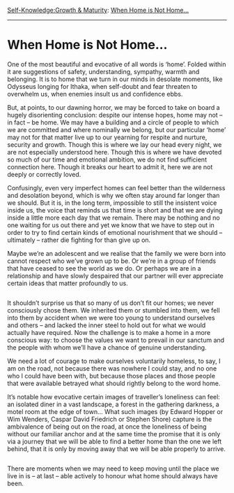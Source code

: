 [Self-Knowledge:](https://www.theschooloflife.com/thebookoflife/category/self-knowledge/)[Growth & Maturity](https://www.theschooloflife.com/thebookoflife/category/self-knowledge/growth-maturity/): [When Home is Not Home...](https://www.theschooloflife.com/thebookoflife/when-home-is-not-home/)

* * *

# When Home is Not Home…

One of the most beautiful and evocative of all words is ‘home’. Folded within it are suggestions of safety, understanding, sympathy, warmth and belonging. It is to home that we turn in our minds in desolate moments, like Odysseus longing for Ithaka, when self-doubt and fear threaten to overwhelm us, when enemies insult us and confidence ebbs.&nbsp;

But, at points, to our dawning horror, we may be forced to take on board a hugely disorienting conclusion: despite our intense hopes, home may not – in fact – be home. We may have a building and a circle of people to which we are committed and where nominally we belong, but our particular ‘home’ may not for that matter live up to our yearning for respite and nurture, security and growth. Though this is where we lay our head every night, we are not especially understood here. Though this is where we have devoted so much of our time and emotional ambition, we do not find sufficient connection here. Though it breaks our heart to admit it, here we are not deeply or correctly loved.

Confusingly, even very imperfect homes can feel better than the wilderness and desolation beyond, which is why we often stay around far longer than we should. But it is, in the long term, impossible to still the insistent voice inside us, the voice that reminds us that time is short and that we are dying inside a little more each day that we remain. There may be nothing and no one waiting for us out there and yet we know that we have to step out in order to try to find certain kinds of emotional nourishment that we should – ultimately – rather die fighting for than give up on.

Maybe we’re an adolescent and we realise that the family we were born into cannot respect who we’ve grown up to be. Or we’re in a group of friends that have ceased to see the world as we do. Or perhaps we are in a relationship and have slowly despaired that our partner will ever appreciate certain ideas that matter profoundly to us.&nbsp;

<figure class="aligncenter"><img src="https://www.theschooloflife.com/thebookoflife/wp-content/uploads/2019/07/caspar-david-friedrich-landschaft-mit-gebirgssee-am-morgen-1024x792.jpg" alt="" class="wp-image-23433" srcset="https://www.theschooloflife.com/thebookoflife/wp-content/uploads/2019/07/caspar-david-friedrich-landschaft-mit-gebirgssee-am-morgen-1024x792.jpg 1024w, https://www.theschooloflife.com/thebookoflife/wp-content/uploads/2019/07/caspar-david-friedrich-landschaft-mit-gebirgssee-am-morgen-300x232.jpg 300w, https://www.theschooloflife.com/thebookoflife/wp-content/uploads/2019/07/caspar-david-friedrich-landschaft-mit-gebirgssee-am-morgen-768x594.jpg 768w" sizes="(max-width: 1024px) 100vw, 1024px"></figure>

It shouldn’t surprise us that so many of us don’t fit our homes; we never consciously chose them. We inherited them or stumbled into them, we fell into them by accident when we were too young to understand ourselves and others – and lacked the inner steel to hold out for what we would actually have required. Now the challenge is to make a home in a more conscious way: to choose the values we want to prevail in our sanctum and the people with whom we’ll have a chance of genuine understanding.

We need a lot of courage to make ourselves voluntarily homeless, to say, I am on the road, not because there was nowhere I could stay, and no one who I could have been with, but because those places and those people that were available betrayed what should rightly belong to the word home.&nbsp;

It’s notable how evocative certain images of traveller’s loneliness can feel: an isolated diner in a vast landscape, a forest in the gathering darkness, a motel room at the edge of town… What such images (by Edward Hopper or Wim Wenders, Caspar David Friedrich or Stephen Shore) capture is the ambivalence of being out on the road, at once the loneliness of being without our familiar anchor and at the same time the promise that it is only via a journey that we will be able to find a better home than the one we left behind, that it is only by moving away that we will be able properly to arrive.

<figure class="aligncenter"><img src="https://www.theschooloflife.com/thebookoflife/wp-content/uploads/2019/07/c5ed8222ac484b0d21455204c42cf739-1024x578.png" alt="" class="wp-image-23432" srcset="https://www.theschooloflife.com/thebookoflife/wp-content/uploads/2019/07/c5ed8222ac484b0d21455204c42cf739-1024x578.png 1024w, https://www.theschooloflife.com/thebookoflife/wp-content/uploads/2019/07/c5ed8222ac484b0d21455204c42cf739-300x169.png 300w, https://www.theschooloflife.com/thebookoflife/wp-content/uploads/2019/07/c5ed8222ac484b0d21455204c42cf739-768x434.png 768w, https://www.theschooloflife.com/thebookoflife/wp-content/uploads/2019/07/c5ed8222ac484b0d21455204c42cf739.png 1280w" sizes="(max-width: 1024px) 100vw, 1024px"></figure>

There are moments when we may need to keep moving until the place we live in is – at last – able actively to honour what home should always have been.
